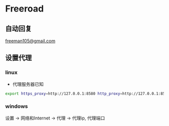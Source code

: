 # Freeroad

## 自动回复 

freeman105@gmail.com

## 设置代理 


### linux

- 代理服务器已知

```bash
export https_proxy=http://127.0.0.1:8580 http_proxy=http://127.0.0.1:8580 all_proxy=socks5://127.0.0.1:858
```

### windows

设置 $\rightarrow$ 网络和Internet $\rightarrow$ 代理 $\rightarrow$ 代理ip, 代理端口